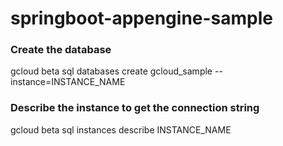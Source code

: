 # springboot-appengine-sample

### Create the database ###
gcloud beta sql databases create gcloud_sample --instance=INSTANCE_NAME

### Describe the instance to get the connection string ###
gcloud beta sql instances describe INSTANCE_NAME

